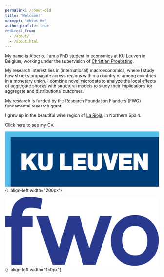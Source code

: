 ```yaml
---
permalink: /about-old
title: "Welcome!"
excerpt: "About Me"
author_profile: true
redirect_from: 
  - /about/
  - /about.html
---
```


My name is Alberto. I am a PhD student in economics at KU Leuven in Belgium, working under the supervision of [Christian Proebsting](https://sites.google.com/site/proebstingchristian/home).

My research interest lies in (international) macroeconomics, where I study how shocks propagate across regions within a country or among countries in a monetary union. I combine novel microdata to analyze the local effects of aggregate shocks with structural models to study their implications for aggregate and distributional outcomes.

My research is funded by the Research Foundation Flanders (FWO) fundamental research grant.

I grew up in the beautiful wine region of [La Rioja](https://www.spain.info/en/region/la-rioja/), in Northern Spain.

Click here to see my CV.


![KU Leuven logo](images/kuleuven-logo.png){: .align-left width="200px"}

![FWO logo](images/fwo_kleur.png){: .align-left width="150px"}



